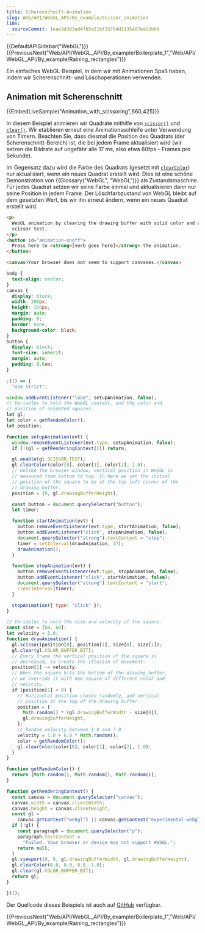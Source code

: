 ```yaml
---
title: Scherenschnitt-Animation
slug: Web/API/WebGL_API/By_example/Scissor_animation
l10n:
  sourceCommit: 1eae3d383ad47b5e21bf25764d1d35487ea52bb8
---
```


{{DefaultAPISidebar("WebGL")}}{{PreviousNext("Web/API/WebGL_API/By_example/Boilerplate_1","Web/API/WebGL_API/By_example/Raining_rectangles")}}

Ein einfaches WebGL-Beispiel, in dem wir mit Animationen Spaß haben, indem wir Scherenschnitt- und Löschoperationen verwenden.

## Animation mit Scherenschnitt

{{EmbedLiveSample("Animation_with_scissoring",660,425)}}

In diesem Beispiel animieren wir Quadrate mithilfe von [`scissor()`](/de/docs/Web/API/WebGLRenderingContext/scissor) und [`clear()`](/de/docs/Web/API/WebGLRenderingContext/clear). Wir etablieren erneut eine Animationsschleife unter Verwendung von Timern. Beachten Sie, dass diesmal die Position des Quadrats (der Scherenschnitt-Bereich) ist, die bei jedem Frame aktualisiert wird (wir setzen die Bildrate auf ungefähr alle 17 ms, also etwa 60fps – Frames pro Sekunde).

Im Gegensatz dazu wird die Farbe des Quadrats (gesetzt mit [`clearColor`](/de/docs/Web/API/WebGLRenderingContext/clearColor)) nur aktualisiert, wenn ein neues Quadrat erstellt wird. Dies ist eine schöne Demonstration von {{Glossary("WebGL", "WebGL")}} als Zustandsmaschine. Für jedes Quadrat setzen wir seine Farbe einmal und aktualisieren dann nur seine Position in jedem Frame. Der Löschfarbzustand von WebGL bleibt auf dem gesetzten Wert, bis wir ihn erneut ändern, wenn ein neues Quadrat erstellt wird.

```html hidden
<p>
  WebGL animation by clearing the drawing buffer with solid color and applying
  scissor test.
</p>
<button id="animation-onoff">
  Press here to <strong>[verb goes here]</strong> the animation.
</button>
```

```html hidden
<canvas>Your browser does not seem to support canvases.</canvas>
```

```css hidden
body {
  text-align: center;
}
canvas {
  display: block;
  width: 280px;
  height: 210px;
  margin: auto;
  padding: 0;
  border: none;
  background-color: black;
}
button {
  display: block;
  font-size: inherit;
  margin: auto;
  padding: 0.6em;
}
```

```js hidden
;(() => {
  "use strict";
```

```js
window.addEventListener("load", setupAnimation, false);
// Variables to hold the WebGL context, and the color and
// position of animated squares.
let gl;
let color = getRandomColor();
let position;

function setupAnimation(evt) {
  window.removeEventListener(evt.type, setupAnimation, false);
  if (!(gl = getRenderingContext())) return;

  gl.enable(gl.SCISSOR_TEST);
  gl.clearColor(color[0], color[1], color[2], 1.0);
  // Unlike the browser window, vertical position in WebGL is
  // measured from bottom to top. In here we set the initial
  // position of the square to be at the top left corner of the
  // drawing buffer.
  position = [0, gl.drawingBufferHeight];

  const button = document.querySelector("button");
  let timer;

  function startAnimation(evt) {
    button.removeEventListener(evt.type, startAnimation, false);
    button.addEventListener("click", stopAnimation, false);
    document.querySelector("strong").textContent = "stop";
    timer = setInterval(drawAnimation, 17);
    drawAnimation();
  }

  function stopAnimation(evt) {
    button.removeEventListener(evt.type, stopAnimation, false);
    button.addEventListener("click", startAnimation, false);
    document.querySelector("strong").textContent = "start";
    clearInterval(timer);
  }

  stopAnimation({ type: "click" });
}

// Variables to hold the size and velocity of the square.
const size = [60, 60];
let velocity = 3.0;
function drawAnimation() {
  gl.scissor(position[0], position[1], size[0], size[1]);
  gl.clear(gl.COLOR_BUFFER_BIT);
  // Every frame the vertical position of the square is
  // decreased, to create the illusion of movement.
  position[1] -= velocity;
  // When the square hits the bottom of the drawing buffer,
  // we override it with new square of different color and
  // velocity.
  if (position[1] < 0) {
    // Horizontal position chosen randomly, and vertical
    // position at the top of the drawing buffer.
    position = [
      Math.random() * (gl.drawingBufferWidth - size[0]),
      gl.drawingBufferHeight,
    ];
    // Random velocity between 1.0 and 7.0
    velocity = 1.0 + 6.0 * Math.random();
    color = getRandomColor();
    gl.clearColor(color[0], color[1], color[2], 1.0);
  }
}

function getRandomColor() {
  return [Math.random(), Math.random(), Math.random()];
}
```

```js hidden
function getRenderingContext() {
  const canvas = document.querySelector("canvas");
  canvas.width = canvas.clientWidth;
  canvas.height = canvas.clientHeight;
  const gl =
    canvas.getContext("webgl") || canvas.getContext("experimental-webgl");
  if (!gl) {
    const paragraph = document.querySelector("p");
    paragraph.textContent =
      "Failed. Your browser or device may not support WebGL.";
    return null;
  }
  gl.viewport(0, 0, gl.drawingBufferWidth, gl.drawingBufferHeight);
  gl.clearColor(0.0, 0.0, 0.0, 1.0);
  gl.clear(gl.COLOR_BUFFER_BIT);
  return gl;
}
```

```js hidden
})();
```

Der Quellcode dieses Beispiels ist auch auf [GitHub](https://github.com/idofilin/webgl-by-example/tree/master/scissor-animation) verfügbar.

{{PreviousNext("Web/API/WebGL_API/By_example/Boilerplate_1","Web/API/WebGL_API/By_example/Raining_rectangles")}}
